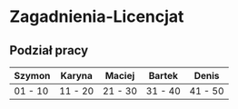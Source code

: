 # Zagadnienia-Licencjat

## Podział pracy

|Szymon|Karyna|Maciej|Bartek|Denis|
|---|---|---|---|---|
|01 - 10|11 - 20|21 - 30|31 - 40|41 - 50|
